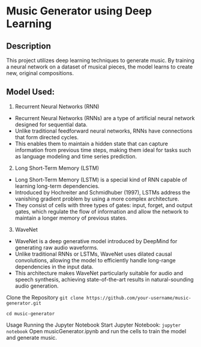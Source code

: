 # Music Generator using Deep Learning
## Description
This project utilizes deep learning techniques to generate music. By training a neural network on a dataset of musical pieces, the model learns to create new, original compositions.

## Model Used:
1. Recurrent Neural Networks (RNN)
- Recurrent Neural Networks (RNNs) are a type of artificial neural network designed for sequential data.
- Unlike traditional feedforward neural networks, RNNs have connections that form directed cycles.
- This enables them to maintain a hidden state that can capture information from previous time steps, making them ideal for tasks such as language modeling and time series prediction.

2. Long Short-Term Memory (LSTM)
- Long Short-Term Memory (LSTM) is a special kind of RNN capable of learning long-term dependencies.
- Introduced by Hochreiter and Schmidhuber (1997), LSTMs address the vanishing gradient problem by using a more complex architecture.
- They consist of cells with three types of gates: input, forget, and output gates, which regulate the flow of information and allow the network to maintain a longer memory of previous states.

3. WaveNet
- WaveNet is a deep generative model introduced by DeepMind for generating raw audio waveforms.
- Unlike traditional RNNs or LSTMs, WaveNet uses dilated causal convolutions, allowing the model to efficiently handle long-range dependencies in the input data.
- This architecture makes WaveNet particularly suitable for audio and speech synthesis, achieving state-of-the-art results in natural-sounding audio generation.


Clone the Repository
```git clone https://github.com/your-username/music-generator.git ```


```cd music-generator```

Usage
Running the Jupyter Notebook
Start Jupyter Notebook:
```jupyter notebook```
Open musicGenerator.ipynb and run the cells to train the model and generate music.
